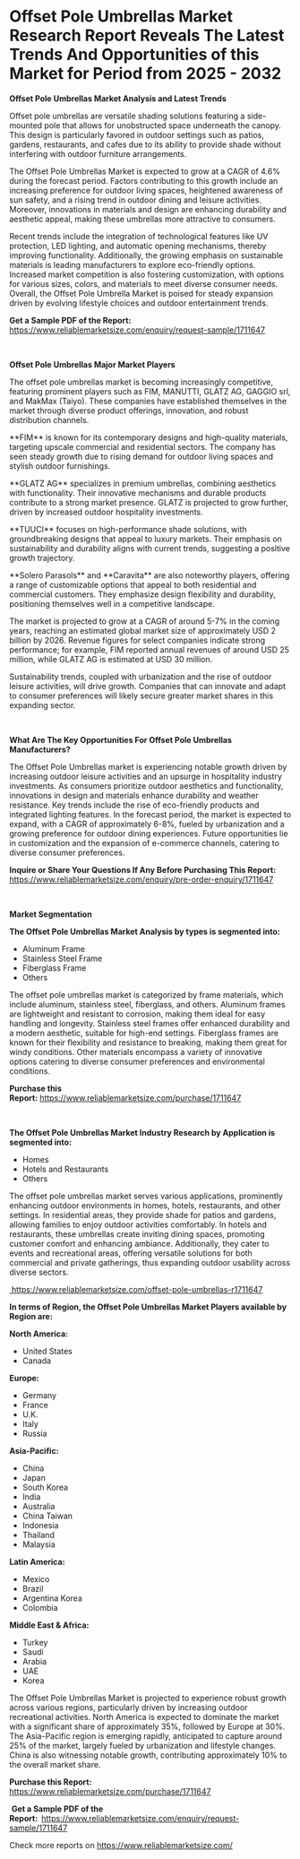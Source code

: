<p><h1>Offset Pole Umbrellas Market Research Report Reveals The Latest Trends And Opportunities of this Market for Period from 2025 - 2032</h1></p><p><strong>Offset Pole Umbrellas Market Analysis and Latest Trends</strong></p>
<p><p>Offset pole umbrellas are versatile shading solutions featuring a side-mounted pole that allows for unobstructed space underneath the canopy. This design is particularly favored in outdoor settings such as patios, gardens, restaurants, and cafes due to its ability to provide shade without interfering with outdoor furniture arrangements.</p><p>The Offset Pole Umbrellas Market is expected to grow at a CAGR of 4.6% during the forecast period. Factors contributing to this growth include an increasing preference for outdoor living spaces, heightened awareness of sun safety, and a rising trend in outdoor dining and leisure activities. Moreover, innovations in materials and design are enhancing durability and aesthetic appeal, making these umbrellas more attractive to consumers.</p><p>Recent trends include the integration of technological features like UV protection, LED lighting, and automatic opening mechanisms, thereby improving functionality. Additionally, the growing emphasis on sustainable materials is leading manufacturers to explore eco-friendly options. Increased market competition is also fostering customization, with options for various sizes, colors, and materials to meet diverse consumer needs. Overall, the Offset Pole Umbrella Market is poised for steady expansion driven by evolving lifestyle choices and outdoor entertainment trends.</p></p>
<p><strong>Get a Sample PDF of the Report:&nbsp;</strong> <a href="https://www.reliablemarketsize.com/enquiry/request-sample/1711647?utm_campaign=3508&utm_medium=2&utm_source=Github&utm_content=ia&utm_term=27032025&utm_id=offset-pole-umbrellas">https://www.reliablemarketsize.com/enquiry/request-sample/1711647</a></p>
<p>&nbsp;</p>
<p><strong>Offset Pole Umbrellas Major Market Players</strong></p>
<p><p>The offset pole umbrellas market is becoming increasingly competitive, featuring prominent players such as FIM, MANUTTI, GLATZ AG, GAGGIO srl, and MakMax (Taiyo). These companies have established themselves in the market through diverse product offerings, innovation, and robust distribution channels.</p><p>**FIM** is known for its contemporary designs and high-quality materials, targeting upscale commercial and residential sectors. The company has seen steady growth due to rising demand for outdoor living spaces and stylish outdoor furnishings. </p><p>**GLATZ AG** specializes in premium umbrellas, combining aesthetics with functionality. Their innovative mechanisms and durable products contribute to a strong market presence. GLATZ is projected to grow further, driven by increased outdoor hospitality investments.</p><p>**TUUCI** focuses on high-performance shade solutions, with groundbreaking designs that appeal to luxury markets. Their emphasis on sustainability and durability aligns with current trends, suggesting a positive growth trajectory.</p><p>**Solero Parasols** and **Caravita** are also noteworthy players, offering a range of customizable options that appeal to both residential and commercial customers. They emphasize design flexibility and durability, positioning themselves well in a competitive landscape.</p><p>The market is projected to grow at a CAGR of around 5-7% in the coming years, reaching an estimated global market size of approximately USD 2 billion by 2026. Revenue figures for select companies indicate strong performance; for example, FIM reported annual revenues of around USD 25 million, while GLATZ AG is estimated at USD 30 million.</p><p>Sustainability trends, coupled with urbanization and the rise of outdoor leisure activities, will drive growth. Companies that can innovate and adapt to consumer preferences will likely secure greater market shares in this expanding sector.</p></p>
<p>&nbsp;</p>
<p><strong>What Are The Key Opportunities For Offset Pole Umbrellas Manufacturers?</strong></p>
<p><p>The Offset Pole Umbrellas market is experiencing notable growth driven by increasing outdoor leisure activities and an upsurge in hospitality industry investments. As consumers prioritize outdoor aesthetics and functionality, innovations in design and materials enhance durability and weather resistance. Key trends include the rise of eco-friendly products and integrated lighting features. In the forecast period, the market is expected to expand, with a CAGR of approximately 6-8%, fueled by urbanization and a growing preference for outdoor dining experiences. Future opportunities lie in customization and the expansion of e-commerce channels, catering to diverse consumer preferences.</p></p>
<p><strong>Inquire or Share Your Questions If Any Before Purchasing This Report:</strong> <a href="https://www.reliablemarketsize.com/enquiry/pre-order-enquiry/1711647?utm_campaign=3508&utm_medium=2&utm_source=Github&utm_content=ia&utm_term=27032025&utm_id=offset-pole-umbrellas">https://www.reliablemarketsize.com/enquiry/pre-order-enquiry/1711647</a></p>
<p>&nbsp;</p>
<p><strong>Market Segmentation</strong></p>
<p><strong>The Offset Pole Umbrellas Market Analysis by types is segmented into:</strong></p>
<p><ul><li>Aluminum Frame</li><li>Stainless Steel Frame</li><li>Fiberglass Frame</li><li>Others</li></ul></p>
<p><p>The offset pole umbrellas market is categorized by frame materials, which include aluminum, stainless steel, fiberglass, and others. Aluminum frames are lightweight and resistant to corrosion, making them ideal for easy handling and longevity. Stainless steel frames offer enhanced durability and a modern aesthetic, suitable for high-end settings. Fiberglass frames are known for their flexibility and resistance to breaking, making them great for windy conditions. Other materials encompass a variety of innovative options catering to diverse consumer preferences and environmental conditions.</p></p>
<p><strong>Purchase this Report:&nbsp;</strong><a href="https://www.reliablemarketsize.com/purchase/1711647?utm_campaign=3508&utm_medium=2&utm_source=Github&utm_content=ia&utm_term=27032025&utm_id=offset-pole-umbrellas">https://www.reliablemarketsize.com/purchase/1711647</a></p>
<p>&nbsp;</p>
<p><strong>The Offset Pole Umbrellas Market Industry Research by Application is segmented into:</strong></p>
<p><ul><li>Homes</li><li>Hotels and Restaurants</li><li>Others</li></ul></p>
<p><p>The offset pole umbrellas market serves various applications, prominently enhancing outdoor environments in homes, hotels, restaurants, and other settings. In residential areas, they provide shade for patios and gardens, allowing families to enjoy outdoor activities comfortably. In hotels and restaurants, these umbrellas create inviting dining spaces, promoting customer comfort and enhancing ambiance. Additionally, they cater to events and recreational areas, offering versatile solutions for both commercial and private gatherings, thus expanding outdoor usability across diverse sectors.</p></p>
<p><a href="https://www.reliablemarketsize.com/offset-pole-umbrellas-r1711647?utm_campaign=3508&utm_medium=2&utm_source=Github&utm_content=ia&utm_term=27032025&utm_id=offset-pole-umbrellas">&nbsp;https://www.reliablemarketsize.com/offset-pole-umbrellas-r1711647</a></p>
<p><strong>In terms of Region, the Offset Pole Umbrellas Market Players available by Region are:</strong></p>
<p>
    <p> <strong> North America: </strong>
        <ul>
            <li>United States</li>
            <li>Canada</li>
        </ul>
        </p> 
    <p> <strong> Europe: </strong>
        <ul>
            <li>Germany</li>
            <li>France</li>
            <li>U.K.</li>
            <li>Italy</li>
            <li>Russia</li>
        </ul>
        </p> 
    <p> <strong> Asia-Pacific: </strong>
        <ul>
            <li>China</li>
            <li>Japan</li>
            <li>South Korea</li>
            <li>India</li>
            <li>Australia</li>
            <li>China Taiwan</li>
            <li>Indonesia</li>
            <li>Thailand</li>
            <li>Malaysia</li>
        </ul>
        </p> 
    <p> <strong> Latin America: </strong>
        <ul>
            <li>Mexico</li>
            <li>Brazil</li>
            <li>Argentina Korea</li>
            <li>Colombia</li>
        </ul>
        </p> 
    <p> <strong> Middle East & Africa: </strong>
        <ul>
            <li>Turkey</li>
            <li>Saudi</li>
            <li>Arabia</li>
            <li>UAE</li>
            <li>Korea</li>
        </ul>
    </p>
    </p>
<p><p>The Offset Pole Umbrellas Market is projected to experience robust growth across various regions, particularly driven by increasing outdoor recreational activities. North America is expected to dominate the market with a significant share of approximately 35%, followed by Europe at 30%. The Asia-Pacific region is emerging rapidly, anticipated to capture around 25% of the market, largely fueled by urbanization and lifestyle changes. China is also witnessing notable growth, contributing approximately 10% to the overall market share.</p></p>
<p><strong>Purchase this Report: </strong><a href="https://www.reliablemarketsize.com/purchase/1711647?utm_campaign=3508&utm_medium=2&utm_source=Github&utm_content=ia&utm_term=27032025&utm_id=offset-pole-umbrellas">https://www.reliablemarketsize.com/purchase/1711647</a></p>
<p>&nbsp;<strong>Get a Sample PDF of the Report:&nbsp;&nbsp;</strong><a href="https://www.reliablemarketsize.com/enquiry/request-sample/1711647?utm_campaign=3508&utm_medium=2&utm_source=Github&utm_content=ia&utm_term=27032025&utm_id=offset-pole-umbrellas">https://www.reliablemarketsize.com/enquiry/request-sample/1711647</a></p>
<p><strong></strong></p>
<p>Check more reports on <a href="https://www.reliablemarketsize.com/?utm_campaign=3508&utm_medium=2&utm_source=Github&utm_content=ia&utm_term=27032025&utm_id=offset-pole-umbrellas">https://www.reliablemarketsize.com/</a></p>